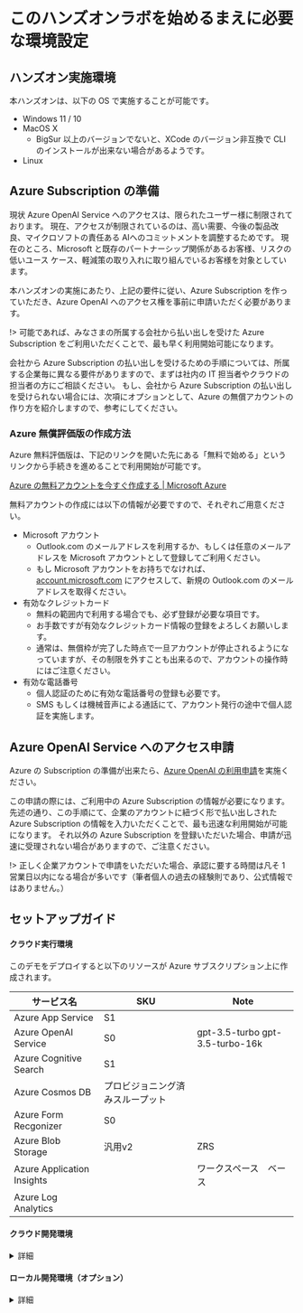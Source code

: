 # このハンズオンラボを始めるまえに必要な環境設定

## ハンズオン実施環境
本ハンズオンは、以下の OS で実施することが可能です。
- Windows 11 / 10
- MacOS X
  - BigSur 以上のバージョンでないと、XCode のバージョン非互換で CLI のインストールが出来ない場合があるようです。
- Linux

## Azure Subscription の準備
現状 Azure OpenAI Service へのアクセスは、限られたユーザー様に制限されております。
現在、アクセスが制限されているのは、高い需要、今後の製品改良、マイクロソフトの責任ある AIへのコミットメントを調整するためです。 現在のところ、Microsoft と既存のパートナーシップ関係があるお客様、リスクの低いユース ケース、軽減策の取り入れに取り組んでいるお客様を対象としています。

本ハンズオンの実施にあたり、上記の要件に従い、Azure Subscription を作っていただき、Azure OpenAI へのアクセス権を事前に申請いただく必要があります。

!> 可能であれば、みなさまの所属する会社から払い出しを受けた Azure Subscription をご利用いただくことで、最も早く利用開始可能になります。

会社から Azure Subscription の払い出しを受けるための手順については、所属する企業毎に異なる要件がありますので、まずは社内の IT 担当者やクラウドの担当者の方にご相談ください。
もし、会社から Azure Subscription の払い出しを受けられない場合には、次項にオプションとして、Azure の無償アカウントの作り方を紹介しますので、参考にしてください。

### Azure 無償評価版の作成方法
Azure 無料評価版は、下記のリンクを開いた先にある「無料で始める」というリンクから手続きを進めることで利用開始が可能です。

[Azure の無料アカウントを今すぐ作成する | Microsoft Azure](https://azure.microsoft.com/ja-jp/free/)

無料アカウントの作成には以下の情報が必要ですので、それぞれご用意ください。

- Microsoft アカウント
  - Outlook.com のメールアドレスを利用するか、もしくは任意のメールアドレスを Microsoft アカウントとして登録してご利用ください。
  - もし Microsoft アカウントをお持ちでなければ、[account.microsoft.com](https://account.microsoft.com/) にアクセスして、新規の Outlook.com のメールアドレスを取得ください。
- 有効なクレジットカード
  - 無料の範囲内で利用する場合でも、必ず登録が必要な項目です。
  - お手数ですが有効なクレジットカード情報の登録をよろしくお願いします。
  - 通常は、無償枠が完了した時点で一旦アカウントが停止されるようになっていますが、その制限を外すことも出来るので、アカウントの操作時にはご注意ください。
- 有効な電話番号
  - 個人認証のために有効な電話番号の登録も必要です。
  - SMS もしくは機械音声による通話にて、アカウント発行の途中で個人認証を実施します。

## Azure OpenAI Service へのアクセス申請
Azure の Subscription の準備が出来たら、[Azure OpenAI の利用申請](https://customervoice.microsoft.com/Pages/ResponsePage.aspx?id=v4j5cvGGr0GRqy180BHbR7en2Ais5pxKtso_Pz4b1_xUOFA5Qk1UWDRBMjg0WFhPMkIzTzhKQ1dWNyQlQCN0PWcu)を実施ください。

この申請の際には、ご利用中の Azure Subscription の情報が必要になります。
先述の通り、この手順にて、企業のアカウントに紐づく形で払い出しされた Azure Subscription の情報を入力いただくことで、最も迅速な利用開始が可能になります。
それ以外の Azure Subscription を登録いただいた場合、申請が迅速に受理されない場合がありますので、ご注意ください。

!> 正しく企業アカウントで申請をいただいた場合、承認に要する時間は凡そ 1 営業日以内になる場合が多いです（筆者個人の過去の経験則であり、公式情報ではありません。）

## セットアップガイド

#### クラウド実行環境
このデモをデプロイすると以下のリソースが Azure サブスクリプション上に作成されます。

| サービス名 | SKU | Note |
| --- | --- | --- |
|Azure App Service|S1||
|Azure OpenAI Service|S0|gpt-3.5-turbo gpt-3.5-turbo-16k|
|Azure Cognitive Search|S1||
|Azure Cosmos DB|プロビジョニング済みスループット||
|Azure Form Recgonizer|S0||
|Azure Blob Storage|汎用v2|ZRS|
|Azure Application Insights||ワークスペース　ベース|
|Azure Log Analytics|||

#### クラウド開発環境

<details><summary>詳細</summary>
<pre>
<code>
## Cloud Shell

### ツール
このデモをデプロイするためには、以下のツールが必要です。Azure Cloud Shellに、以下が事前にインストールされていることをご確認ください。PowerShellを前提としています。

| ツール名 | 確認コマンド | 推奨バージョン |
| --- | --- | --- |
| [Azure CLI](https://learn.microsoft.com/cli/azure/install-azure-cli) | `az --version` | 2.50.0 以降 |
| [Python 3+](https://www.python.org/downloads/) | `python --version` | 3.9.14 以降 |
| pip ( Pythonと一緒にインストール ) | `pip --version` | 23.1.2 以降 |
| [Node.js](https://nodejs.org/en/download/) | `node --version` | 16.19.1 以降 |
| [Git](https://git-scm.com/downloads) | `git --version` | 2.33.8 以降 |

</code>
</pre>
</details>

#### ローカル開発環境（オプション）

<details><summary>詳細</summary>
<pre>
<code>
## ツール
このデモをデプロイするためには、ローカルに以下の開発環境が必要です。
!> **重要** このサンプルは Windows もしくは Linux 環境で動作します。ただし、WSL2 の環境では正常に動作しません。

| ツール名 | 確認コマンド | 推奨バージョン | 
| --- | --- | --- |
| [Azure CLI](https://learn.microsoft.com/cli/azure/install-azure-cli) | `az --version` | 2.50.0 以降 |
| [Azure Developer CLI](https://learn.microsoft.com/ja-jp/azure/developer/azure-developer-cli/install-azd?tabs=winget-windows%2Cbrew-mac%2Cscript-linux&pivots=os-windows) | `azd --version` | 2.50.0 以降 |
| [Python 3+](https://www.python.org/downloads/) | `python --version` | 3.9.14 以降 |
| pip ( Pythonと一緒にインストール ) | `pip --version` | 23.1.2 以降 |
| [Node.js](https://nodejs.org/en/download/) | `node --version` | 16.19.1 以降 |
| [Git](https://git-scm.com/downloads) | `git --version` | 2.33.8 以降 |

## Azure CLI の準備

### Azure CLI のインストール
Azure CLI のインストール方法は、OS によって様々です。
詳細については[Azure CLI をインストールする方法](https://learn.microsoft.com/ja-jp/cli/azure/install-azure-cli) のドキュメントを確認いただき、自身の利用されている OS に合った方法でセットアップをお願いします。

Azure CLI をインストールする方法<br>
https://learn.microsoft.com/ja-jp/cli/azure/install-azure-cli

インストールが完了したら、コマンドプロンプトや PowerShell や bash など、シェルを立ち上げて下記のコマンドを入力して、期待通りの応答が得られるか確認しましょう。

```cmd
> az -v
```

```出力結果
azure-cli                         2.51.0

core                              2.51.0
telemetry                          1.1.0

Dependencies:
msal                            1.24.0b1
azure-mgmt-resource             23.1.0b2

Python location 'C:\Program Files\Microsoft SDKs\Azure\CLI2\python.exe'
Extensions directory 'C:\Users\user\.azure\cliextensions'

Python (Windows) 3.10.10 (tags/v3.10.10:aad5f6a, Feb  7 2023, 17:20:36) [MSC v.1929 64 bit (AMD64)]

Legal docs and information: aka.ms/AzureCliLegal


Your CLI is up-to-date.
```

### Azure CLI にログイン
Azure CLI が利用可能になったら、操作対象の環境にログインします。
以下のコマンドを入力すると、ブラウザーでのログインを求められるので、有効な資格情報を入力すれば CLI へのログインが完了します。

```bat
> az login
```

すると、利用可能なサブスクリプションのリストが表示されますので、今回利用するサブスクリプションを見つけ "name" の項目と、"id" の項目をメモします。

```出力結果
]
  {
    "cloudName": "AzureCloud",
    "homeTenantId": "<GUID>",
    "id": "<GUID>",
    "isDefault": false,
    "managedByTenants": [
      {
        "tenantId": "<GUID>"
      }
    ],
    "name": "ここにサブスクリプション名が入っているはずです",
    "state": "Enabled",
    "tenantId": "<GUID>",
    "user": {
      "name": "tokawa@microsoft.com",
      "type": "user"
    }
  }
]
```

なお、サブスクリプションのリストを見逃してしまった場合には、以下のコマンドで表形式で表示も可能です。

```bat
>  az account list --output table --query "[].[name,id]"
```

利用するサブスクリプションを選択するためのコマンドは以下の通りです。

```bat
> az account set --subscription サブスクリプション名
```

これで、コマンドラインツールから Azure の操作が出来るようになりました！

## Azure Developer CLI の準備
### Azure Developer CLI のインストール
Azure Developer CLI (azd) のインストール方法も、OS によって様々です。
詳細については「[Azure Developer CLIをインストールまたは更新する](https://learn.microsoft.com/ja-jp/azure/developer/azure-developer-cli/install-azd?tabs=winget-windows%2Cbrew-mac%2Cscript-linux&pivots=os-windows)」のドキュメント確認して、お使いの OS にあわせた方法でインストールを行ってください。

Azure Developer CLIをインストールまたは更新する<br>
https://learn.microsoft.com/ja-jp/azure/developer/azure-developer-cli/install-azd?tabs=winget-windows%2Cbrew-mac%2Cscript-linux&pivots=os-windows

インストールが完了したら、設定反映のために一回ターミナルを再起動してからこの先の手順を進めてください。

### Azure Developer CLI へのログイン
Azure Developer CLI (azd) のセットアップが完了したら、ターミナルを開いて以下のコマンドを実行し、Azure 環境にログインします。

```bat
> azd auth login
```

Azure CLI のログイン時と同じように、ブラウザーが自動的に立ち上がり認証を促されますので、Azure へのアクセス権のあるユーザーにてログインを行ってください。

### Azure Developer CLI の初期設定
azd セットアップ後のターミナル再起動が完了したら、以下のコマンドを実行し、操作対象のサブスクリプションを指定しつつ動作確認します。

```bat
azd config set defaults.subscription サブスクリプションID
```
!> サブスクリプション ID は、先ほど Azure CLI のセットアップ時にメモした id の値 (GUID) を入力します

## Python のインストール
今回のハンズオンでは、Python 3.9 で書かれたサンプルコードを利用します。
- **重要**: Windows 環境では、python および pip を Path 環境変数に含める必要があります。
- **重要**: `python --version` で現在インストールされている Python のバージョンを確認することができます。 Ubuntu を使用している場合、`sudo apt install python-is-python3` で `python` と `python3` をリンクさせることができます。 

[Python のダウンロードサイト](https://www.python.org/downloads/)から、お使いの OS に合った Python 3.9 系のインストーラーをダウンロードしてきて、インストールしてください。


Download Python | Python.org<br>
https://www.python.org/downloads/

## Node.js のインストール
今回のハンズオンでは、Node.js で書かれたサンプルコードも利用します。

[Node.js のダウンロードサイト](https://nodejs.org/en/download) からお使いの OS にあった Node.js 16 系のインストーラーをダウンロードしてインストールしてください。

Downloads | Node.js<br>
https://nodejs.org/en/download

## Git CLI のインストール
今回のハンズオンではサンプルソースコードのダウンロードに Azure Developer CLI の機能を利用しますが、その内部で Git CLI が利用されているためインストールが必要です。

[Git CLI のダウンロードサイト](https://git-scm.com/downloads) からお使いの OS にあわせた Git CLI のバージョンをダウンロードしてインストールしてください。

?> インストール時に色々聞かれますが、基本的には全てデフォルト設定で問題ないはずです。

## PowerShell 7 のインストール
Windows 環境でハンズオンを実施中の方は、PowerShell 7 のセットアップも必要です。

[PowerShell 7 のダウンロードサイト](https://github.com/PowerShell/PowerShell/releases/tag/v7.3.6) よりインストーラーをダウンロードして、インストールしてください。

PowerShell<br>
https://github.com/PowerShell/PowerShell/releases/tag/v7.3.6

インストール途中に出てくる下記ダイアログの、下二つのチェックは入れておくとコンテキストメニューから PowerShell を開けるようになっておススメです。
![PowerShell のインストールオプション](./assets/powershellinstall.png)

## Visual Studio Code の準備
### Visual Studio Code のインストール
まずは[Visual Studio Code のダウンロードサイト](https://code.visualstudio.com/download)から、ご利用されている OS にあわせた Visual Studio Code をダウンロードし、インストーラーを実行してインストールします。

Download Visual Studio Code<br>
https://code.visualstudio.com/download

?> VS Code のセットアップ時に、以下の追加タスクのダイアログの、上二つのチェックボックス（[Code で開く] アクションを追加する）にチェックを入れておくと、あとから VS Code を開くときに楽になりますのでおススメです。
![VS Code Setup Dialog](./assets/VSCodeSetup001.png)

### Visual Studio Code に Extensions をインストールする
VS Code への Extensions のインストールは、VS Code 起動後のサイドバーにある "Extensions" のアイコンから行います。
下記スクリーンショットの赤枠で囲んだアイコンです。

![VS Code Extensions](./assets/VSCodeExt001.png)

"Search Extensions in Marketplace" のテキストボックスから、名前検索が出来ますので、以下にリストした Extensions を探してインストールしてください。

- Python
- Python Extension Pack
- Azure Tools
  - Azure Tools のセットアップ途中で、azd のセットアップや Azure へのログインなど求められますが、最低限 Azure へのログインさえ出来ていればあとは必要な時に必要な操作を求められるはずなので、一番下の "Mark Done" をクリックして完了させてしまって構いません。

完了したら、VS Code にフォーカスを当てた状態で <kbd>F1</kbd> キーを押して、"reload" と検索し "Developer: Reload Window" を実行し、VS Code に先ほどインストールしたプラグインが正しく読み込まれるようにしてください。

#### プロジェクトの初期化

1. このリポジトリをクローンし、フォルダをターミナルで開きます。(Windows の場合は pwsh ターミナルで実行する例です)
1. `azd auth login` を実行します。
1. `azd init` を実行します。
    * 現在、このサンプルに必要な Azure Open AI のモデルは該当モデルをサポートしている**東日本**リージョンにデプロイすることが可能です。最新の情報は[こちら](https://learn.microsoft.com/en-us/azure/cognitive-services/openai/concepts/models)を参考にしてください。

#### アプリケーションのローカル実行 {#run_app_locally}
アプリケーションをローカルで実行する場合には、以下のコマンドを実行してください。`azd up`で既に Azure 上にリソースがデプロイされていることを前提にしています。

1. `azd login` を実行する。
2. `src` フォルダに移動する。
3. `./start.ps1` もしくは `./start.sh` を実行します。

##### VS Codeでのデバッグ実行
1. `src\backend`フォルダに異動する
2. `code .`でVS Codeを開く
3. Run>Start Debugging または F5

#### FrontendのJavaScriptのデバッグ
1. src/frontend/vite.config.tsのbuildに`minify: false`を追加
2. ブラウザのDeveloper tools > Sourceでブレイクポイントを設定して実行

### GPT-4モデルの利用
2023年6月現在、GPT-4 モデルは申請することで利用可能な状態です。このサンプルは GPT-4 モデルのデプロイに対応していますが、GPT-4 モデルを利用する場合には、[こちら](https://learn.microsoft.com/ja-jp/azure/cognitive-services/openai/how-to/create-resource?pivots=web-portal#deploy-a-model)を参考に、GPT-4 モデルをデプロイしてください。また、GPT-4 モデルの利用申請は[こちらのフォーム](https://aka.ms/oai/get-gpt4)から可能です。

GPT-4 モデルのデプロイ後、以下の操作を実行してください。

1. このサンプルをデプロイした際に、プロジェクトのディレクトリに `./${環境名}/.env` ファイルが作成されています。このファイルを任意のエディタで開きます。
1. 以下の行を探して、デプロイした GPT-4 モデルのデプロイ名を指定してください。
> AZURE_OPENAI_GPT_4_DEPLOYMENT="" # GPT-4モデルのデプロイ名
AZURE_OPENAI_GPT_4_32K_DEPLOYMENT="" # GPT-4-32Kモデルのデプロイ名

1. `azd up` を実行します。

GPT-4 モデルは、チャット機能、文書検索機能のオプションで利用することができます。

### Easy Authの設定（オプション）
必要に応じて、Azure AD に対応した Easy Auth を設定します。Easy Auth を設定した場合、UI の右上にログインユーザのアカウント名が表示され、チャットの履歴ログにもアカウント名が記録されます。
Easy Auth の設定は、[こちら](https://learn.microsoft.com/ja-jp/azure/app-service/scenario-secure-app-authentication-app-service)を参考にしてください。


## 補足情報
### VS Code で Python を利用可能にするところまでのトレーニング
Microsoft Learn に VS Code に Python をセットアップする部分をまとめた技術トレーニングがありました。
こちらも是非参考にしてみてください。

Visual Studio Code で Python を使ってみる<br>
https://learn.microsoft.com/ja-jp/training/modules/python-install-vscode/

### VS Code で Azure にアクセスする部分の公式ドキュメント
Azure 開発用に VS Code をセットアップする方法はこちらにもまとまっていますのでご確認ください。

Azure 開発用に Visual Studio Code を構成する<br>
https://learn.microsoft.com/ja-jp/dotnet/azure/configure-vs-code


</code>
</pre>
</details>
